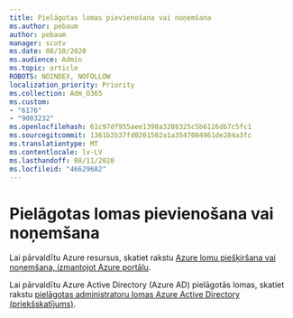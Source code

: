```yaml
---
title: Pielāgotas lomas pievienošana vai noņemšana
ms.author: pebaum
author: pebaum
manager: scotv
ms.date: 08/10/2020
ms.audience: Admin
ms.topic: article
ROBOTS: NOINDEX, NOFOLLOW
localization_priority: Priority
ms.collection: Adm_O365
ms.custom:
- "6176"
- "9003232"
ms.openlocfilehash: 61c97df955aee1398a3288325c5b6126db7c5fc1
ms.sourcegitcommit: 1361b2b37fd0201502a1a3547084961de284a3fc
ms.translationtype: MT
ms.contentlocale: lv-LV
ms.lasthandoff: 08/11/2020
ms.locfileid: "46629682"
---
```

# <a name="add-or-remove-a-custom-role"></a>Pielāgotas lomas pievienošana vai noņemšana

Lai pārvaldītu Azure resursus, skatiet rakstu [Azure lomu piešķiršana vai noņemšana, izmantojot Azure portālu](https://docs.microsoft.com/azure/role-based-access-control/role-assignments-portal).

Lai pārvaldītu Azure Active Directory (Azure AD) pielāgotās lomas, skatiet rakstu [pielāgotas administratoru lomas Azure Active Directory (priekšskatījums)](https://docs.microsoft.com/azure/active-directory/users-groups-roles/roles-custom-overview).
